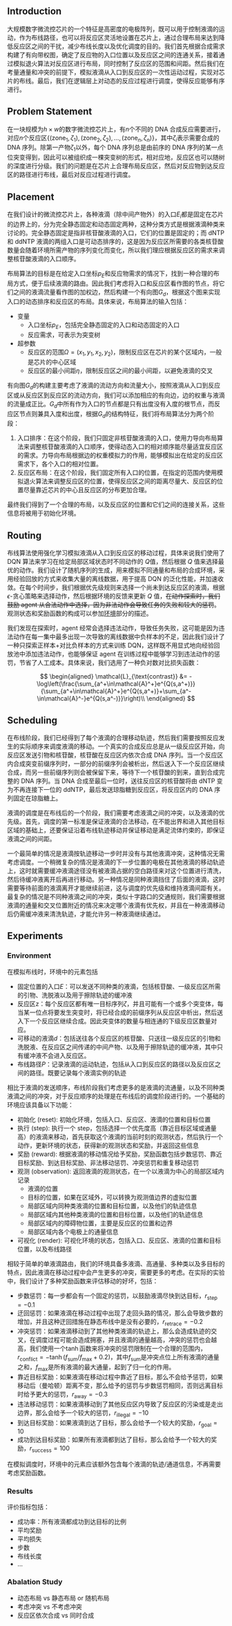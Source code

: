 ## Introduction

大规模数字微流控芯片的一个特征是高密度的电极阵列，既可以用于控制液滴的运动，作为布线路径，也可以将反应区灵活地设置在芯片上，通过合理布局来达到降低反应区之间的干扰，减少布线长度以及优化调度的目的。我们首先根据合成需求构建了有向带权图，确定了反应物的入口位置以及反应区之间的连通关系，接着通过模拟退火算法对反应区进行布局，同时控制了反应区的范围和间距。然后我们在考量通量和冲突的前提下，模拟液滴从入口到反应区的一次性运动过程，实现对芯片的布线。最后，我们在逻辑层上对动态的反应过程进行调度，使得反应能够有序进行。

## Problem Statement

在一块规模为$h\times w$的数字微流控芯片上，有$n$个不同的 DNA 合成反应需要进行，对应$n$个反应区$\left\{(\text{zone}_1,\zeta_1), (\text{zone}_2,\zeta_2), \dots, (\text{zone}_n,\zeta_n)\right\}$，其中$\zeta_i$表示需要合成的 DNA 序列。除第一产物$\zeta_1$以外，每个 DNA 序列总是由前序的 DNA 序列的某一点位突变得到，因此可以被组织成一棵突变树的形式，相对应地，反应区也可以随树的深度进行分级。我们的问题是在芯片上合理布局反应区，然后对反应物到达反应区的路径进行布线，最后对反应过程进行调度。

## Placement

在我们设计的微流控芯片上，各种液滴（除中间产物外）的入口$E_i$都是固定在芯片的边界上的，分为完全静态固定和动态固定两种，这种分类方式是根据液滴种类来讨论的。完全静态固定是指非核苷酸液滴的入口，它们的位置是固定的；而 dNTP 和 ddNTP 液滴的两组入口是可动态排序的，这是因为反应区所需要的各类核苷酸数量会随着环境所需产物的序列变化而变化，所以我们理应根据反应区的需求来调整核苷酸液滴的入口顺序。

布局算法的目标是在给定入口坐标$p_E$和反应物需求的情况下，找到一种合理的布局方式，便于后续液滴的路由。因此我们考虑将入口和反应区看作图的节点，将它们之间的液滴流量看作图的加权边，然后构建一个有向图$G_d$，根据这个图来实现入口的动态排序和反应区的布局。具体来说，布局算法的输入包括：

- 变量
  - 入口坐标$p_E$，包括完全静态固定的入口和动态固定的入口
  - 反应需求，可表示为突变树
- 超参数
  - 反应区的范围$\Omega=(x_1,y_1,x_2,y_2)$，限制反应区在芯片的某个区域内，一般是芯片的中心区域
  - 反应区的最小间距$\eta$，限制反应区之间的最小间距，以避免液滴的交叉

有向图$G_d$的构建主要考虑了液滴的流动方向和流量大小，按照液滴从入口到反应区或从反应区到反应区的流动方向，我们可以添加相应的有向边，边的权重与液滴的流量成正比。$G_d$中所有作为入口的节点都是只有出度没有入度的根节点，而反应区节点则兼具入度和出度，根据$G_d$的结构特征，我们将布局算法分为两个阶段：

1. 入口排序：在这个阶段，我们只固定非核苷酸液滴的入口，使用力导向布局算法来调整核苷酸液滴的入口顺序，使得动态入口的相对顺序能尽量适宜反应区的需求。力导向布局根据边的权重模拟力的作用，能够模拟出在给定的反应区需求下，各个入口的相对位置。
2. 反应区布局：在这个阶段，我们固定所有入口的位置，在指定的范围内使用模拟退火算法来调整反应区的位置，使得反应区之间的距离尽量大、反应区的位置尽量靠近芯片的中心且反应区的分布更加合理。

最终我们得到了一个合理的布局，以及反应区的位置和它们之间的连接关系，这些信息将被用于初始化环境。

## Routing

布线算法使用强化学习模拟液滴从入口到反应区的移动过程，具体来说我们使用了 DQN 算法来学习在给定局部区域状态时不同动作的 $Q$值，然后根据 $Q$ 值来选择最优的动作。我们设计了随机序列的生成，用来模拟不同通量和布局的合成环境，采用经验回放的方式来收集大量的离线数据，用于提高 DQN 的泛化性能，并加速收敛。在每个时间步，我们根据优先级规则来选择一个尚未到达反应区的液滴，根据$\epsilon$-贪心策略来选择动作，然后根据环境的反馈来更新 $Q$ 值，~~在动作探索时，我们鼓励 agent 从合法动作中选择，因为非法动作会导致任务的失败和较大的惩罚~~。观测状态和奖励函数的构成可以参加[环境](#environment)部分的描述。

我们发现在探索时，agent 经常会选择违法动作，导致任务失败，这可能是因为违法动作在每一集中最多出现一次导致的离线数据中负样本的不足，因此我们设计了一种只探索正样本+对比负样本的方式来训练 DQN，这样既不用显式地向经验回放池中添加违法动作，也能够保证 agent 在训练过程中能够学习到违法动作的惩罚，节省了人工成本。具体来说，我们选用了一种负对数对比损失函数：

$$
\begin{aligned}
\mathcal{L}_{\text{contrast}} &= -\log\left(\frac{\sum_{a^+\in\mathcal{A}^+}e^{Q(s,a^+)}}{\sum_{a^+\in\mathcal{A}^+}e^{Q(s,a^+)}+\sum_{a^-\in\mathcal{A}^-}e^{Q(s,a^-)}}\right)\\
\end{aligned}
$$

## Scheduling

在布线阶段，我们已经得到了每个液滴的合理移动轨迹，然后我们需要按照反应发生的实际顺序来调度液滴的移动。一个真实的合成反应总是从一级反应区开始，向反应区发送引物和核苷酸，核苷酸在反应区内依次合成 DNA 序列。当一个反应区内合成突变前缀序列时，一部分的前缀序列会被析出，然后送入下一个反应区继续合成，而另一些前缀序列则会被保留下来，等待下一个核苷酸的到来，直到合成完整的 DNA 序列。当 DNA 合成至最后一位时，送往反应区的核苷酸将由 dNTP 变为不再连接下一位的 ddNTP，最后发送琼脂糖到反应区，将反应区内的 DNA 序列固定在琼脂糖上。

液滴的调度是在布线后的一个阶段，我们需要考虑液滴之间的冲突，以及液滴的优先级。首先，调度的第一标准是保证液滴的合法移动，在不能出界和进入其他目标区域的基础上，还要保证沿着布线轨迹移动并保证移动是满足流体约束的，即保证液滴之间的间距。

一个最简单的情况是液滴按轨迹移动一步时并没有与其他液滴冲突，这种情况无需考虑调度。一个稍微复杂的情况是液滴的下一步位置的电极在其他液滴的移动轨迹上，这时就需要缓冲液滴途径没有被液滴占据的空白路径来对这个位置进行清洗，然后待缓冲液离开后再进行移动。另一种情况是同种液滴挡住了后面的液滴，这时需要等待前面的液滴离开才能继续前进，这与调度的优先级和维持液滴间距有关。最复杂的情况是不同种液滴之间的冲突，类似十字路口的交通规则，我们需要根据液滴的通量和交叉位置附近的情况来决定哪个液滴有优先权，并且在一种液滴移动后仍需缓冲液来清洗轨迹，才能允许另一种液滴继续通过。

## Experiments

### Environment

在模拟布线时，环境中的元素包括

- 固定位置的入口$E$：可以发送不同种类的液滴，包括核苷酸、一级反应区所需的引物、洗脱液以及用于擦除轨迹的缓冲液
- 反应区$\text{z}$：每个反应区都有唯一目标序列$\zeta$，并且可能有一个或多个突变体，每当某一位点将要发生突变时，将已经合成的前缀序列从反应区中析出，然后送入下一个反应区继续合成。因此突变体的数量与相连通的下级反应区数量对应。
- 可移动的液滴$d$：包括送往各个反应区的核苷酸、只送往一级反应区的引物和洗脱液、在反应区之间传递的中间产物、以及用于擦除轨迹的缓冲液，其中只有缓冲液不会进入反应区。
- 布线路径$P$：记录液滴的运动轨迹，包括从入口到反应区的路径以及反应区之间的路径。既要记录每个液滴实例的轨迹

相比于液滴的发送顺序，布线阶段我们考虑更多的是液滴的流通量，以及不同种类液滴之间的冲突，对于反应顺序的处理是在布线后的调度阶段进行的。一个基础的环境应该具备以下功能：

- 初始化 (reset): 初始化环境，包括入口、反应区、液滴的位置和目标位置
- 执行 (step): 执行一个 step，包括选择一个优先度高（靠近目标区域或通量高）的液滴来移动，首先获取这个液滴的当前时刻的观测状态，然后执行一个动作，更新环境的状态，获得新的观测状态和奖励，并返回这些信息
- 奖励 (reward): 根据液滴的移动情况给予奖励，奖励函数包括步数惩罚、靠近目标奖励、到达目标奖励、非法移动惩罚、冲突惩罚和重复移动惩罚
- 观测 (observation): 返回液滴的观测状态，在一个以液滴为中心的局部区域内记录
  - 液滴的位置
  - 目标的位置，如果在区域外，可以转换为观测值边界的虚拟位置
  - 局部区域内同种类液滴的位置和目标位置，以及他们的轨迹信息
  - 局部区域内其他种类液滴的位置和目标位置，以及他们的轨迹信息
  - 局部区域内的障碍物位置，主要是反应区的位置和边界
  - 局部区域内各个电极上的通量信息
- 可视化 (render): 可视化环境的状态，包括入口、反应区、液滴的位置和目标位置，以及布线路径

相较于简单的单液滴路由，我们的环境具备多液滴、高通量、多种类以及多目标的特点，因此液滴在移动过程中会产生更多的冲突，需要更多的考虑。在实际的实验中，我们设计了多种奖励函数来评估移动的好坏，包括：

- 步数惩罚：每一步都会有一个固定的惩罚，以鼓励液滴尽快到达目标，$r_{\text{step}}=-0.1$
- 迂回惩罚：如果液滴在移动过程中出现了走回头路的情况，那么会导致步数的增加，并且这种迂回措施在静态布线中是没有必要的，$r_{\text{retrace}}=-0.2$
- 冲突惩罚：如果液滴移动到了其他种类液滴的轨迹上，那么会造成轨迹的交叉，在调度过程可能会造成拥塞，并且液滴的通量越高，冲突的惩罚也会越高，我们使用一个$\tanh$函数来将冲突的惩罚限制在一个合理的范围内，$r_{\text{conflict}}=-\tanh(f_{\text{sum}}/f_{\text{max}}+0.2)$，其中$f_{\text{sum}}$是冲突点位上所有液滴的通量之和，$f_{\text{max}}$是所有液滴的最大通量，起到了归一化的作用。
- 靠近目标奖励：如果液滴在移动过程中靠近了目标，那么不会给予惩罚，如果移动后（曼哈顿）距离不变，那么给予的惩罚与步数惩罚相同，否则远离目标时给予更大的惩罚，$r_{\text{away}}=-0.3$
- 违法移动惩罚：如果液滴移动到了其他反应区内导致了反应区的污染或是走出边界，那么会给予一个较大的惩罚，$r_{\text{illegal}}=-10$
- 到达目标奖励：如果液滴到达了目标，那么会给予一个较大的奖励，$r_{\text{goal}}=10$
- 成功到达目标奖励：如果所有液滴都到达了目标，那么会给予一个较大的奖励，$r_{\text{success}}=100$

在模拟调度时，环境中的元素应该额外包含每个液滴的轨迹/通道信息，不再需要考虑奖励函数。

### Results

评价指标包括：

- 成功率：所有液滴都成功到达目标的比例
- 平均奖励
- 平均损失
- 步数
- 布线长度
- $\dots$

### Abalation Study

- 动态布局 vs 静态布局 or 随机布局
- 考虑冲突 vs 不考虑冲突
- 反应区依次合成 vs 同时合成
